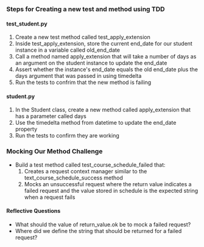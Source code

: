 ### Steps for Creating a new test and method using TDD

#### test_student.py
1. Create a new test method called test_apply_extension
2. Inside test_apply_extension, store the current end_date for our student instance in a variable called old_end_date
3. Call a method named apply_extension that will take a number of days as an argument on the student instance to update the end_date
4. Assert whether the instance's end_date equals the old end_date plus the days argument that was passed in using timedelta
5. Run the tests to confrim that the new method is failing

#### student.py
1. In the Student class, create a new method called apply_extension that has a parameter called days
2. Use the timedelta method from datetime to update the end_date property
3. Run the tests to confirm they are working


### Mocking Our Method Challenge
- Build a test method called test_course_schedule_failed that:
    1. Creates a request context manager similar to  the text_course_schedule_success method
    2. Mocks an unsuccessful request where the return value indicates a failed request and the value stored in schedule is the expected string when a request fails

#### Reflective Questions
- What should the value of return_value.ok be to mock a failed request?
- Where did we define the string that should be returned for a failed request?